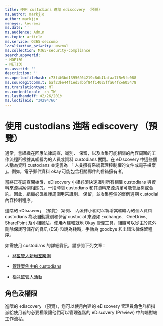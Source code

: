 ```yaml
---
title: 使用 custodians 進階 ediscovery （預覽）
ms.author: markjjo
author: markjjo
manager: laurawi
ms.date: ''
ms.audience: Admin
ms.topic: article
ms.service: O365-seccomp
localization_priority: Normal
ms.collection: M365-security-compliance
search.appverid:
- MOE150
- MET150
ms.assetid: ''
description: ''
ms.openlocfilehash: c73f403bd13956904219c8db41afaa7f5e5fc088
ms.sourcegitcommit: baf23be44f1ed5abbf84f140b5ffa64fce605478
ms.translationtype: MT
ms.contentlocale: zh-TW
ms.lasthandoff: 02/26/2019
ms.locfileid: "30294766"
---
```

# <a name="work-with-custodians-in-advanced-ediscovery-preview"></a>使用 custodians 進階 ediscovery （預覽）

通常，當組織在回應法律調查，識別、 保留，以及收集可能相關的內容周圍的工作流程所根據其組織內的人員或資料 custodians 關閉。在 eDiscovery 中這些個人稱為資料 custodians 並定義為 「 人員擁有系統管理控制權的文件或電子檔案 」。例如，電子郵件資料 okay 可能包含相關郵件的信箱擁有者。  

當將正在調查開始時，eDiscovery 小組必須快速識別所有相關 custodians 與資料來源與案例相關的。一段時間 custodians 和其資料來源清單可能會展開或合約。因此，組織必須維護周圍用來識別、 保留，並收集整個的案例週期 custodial 內容控制程序。

進階的 eDiscovery （預覽） 案例、 內法律小組可以新增其組織內的個人資料 custodians 為及自動識別和保留 custodial 來源如 Exchange、 OneDrive、 SharePoint 及小組網站。使用內建和就地 Okay 管理工具，組織可以從由於意外刪除保護可儲存的資訊 (ESI) 和說為耗時，手動為 goodbye 和出錯法律保留程序。 

如需使用 custodians 的詳細資訊，請參閱下列文章： 

- [將監管人新增至案例](add-custodians-to-case.md)

- [管理案例中的 custodians](manage-new-custodians.md)

- [檢視監管人活動](view-custodian-activity.md)

## <a name="roles-and-permissions"></a>角色及權限

進階的 ediscovery （預覽），您可以使用內建的 eDiscovery 管理員角色群組指派給使用者的必要權限讓他們可以管理進階的 eDiscovery (Preview) 中的端對端工作流程。
